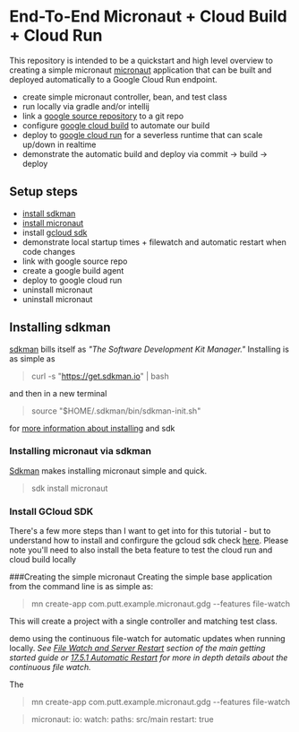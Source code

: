 End-To-End Micronaut + Cloud Build + Cloud Run
========

This repository is intended to be a quickstart and high level overview to creating a simple micronaut [micronaut](https://www.micronaut.io)
application that can be built and deployed automatically to a Google Cloud Run endpoint.
* create simple micronaut controller, bean, and test class
* run locally via gradle and/or intellij
* link a [google source repository](https://cloud.google.com/source-repositories/) to a git repo
* configure [google cloud build](https://cloud.google.com/cloud-build/) to automate our build
* deploy to [google cloud run](https://cloud.google.com/run/) for a severless runtime that can scale up/down in realtime
* demonstrate the automatic build and deploy via commit -> build -> deploy


## Setup steps
* [install sdkman](#installing-sdkman)
* [install micronaut](#install-micronaut)
* install [gcloud sdk](#install-gcloud)
* demonstrate local startup times + filewatch and automatic restart when code changes
* link with google source repo
* create a google build agent
* deploy to google cloud run
* uninstall micronaut
* uninstall micronaut



## <a name="#installing-sdkman">Installing sdkman</a>
[sdkman](https://sdkman.io) bills itself as _"The Software Development Kit Manager."_  Installing is as simple as
>curl -s "https://get.sdkman.io" | bash

and then in a new terminal
>source "$HOME/.sdkman/bin/sdkman-init.sh"

for [more information about installing](https://sdkman.io/install) and sdk

### <a name="install-micronaut">Installing micronaut via sdkman</a>
[Sdkman](https://sdkman.io/) makes installing micronaut simple and quick.

> sdk install micronaut

### <a name="install-gcloud">Install GCloud SDK</a>
There's a few more steps than I want to get into for this tutorial - but to understand how to install and confirgure the gcloud
sdk check [here](https://cloud.google.com/sdk/gcloud/).  Please note you'll need to also install the beta feature to test
the cloud run and cloud build locally

###Creating the simple micronaut
Creating the simple base application from the command line is as simple as:

> mn create-app com.putt.example.micronaut.gdg --features file-watch

This will create a project with a single controller and matching test class.

demo using the continuous
file-watch for automatic updates when running locally.  _See [File Watch and Server Restart](https://docs.micronaut.io/latest/guide/index.html#types) section of the
main getting started guide or [17.5.1 Automatic Restart](https://docs.micronaut.io/latest/guide/index.html#reloading) for more in depth details about the continuous file watch._

The

> mn create-app com.putt.example.micronaut.gdg --features file-watch

> micronaut:
>     io:
>         watch:
>             paths: src/main
>             restart: true